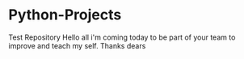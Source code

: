 # Python-Projects
Test Repository
Hello all 
i'm coming today to be part of your team to improve and teach my self.
Thanks dears
